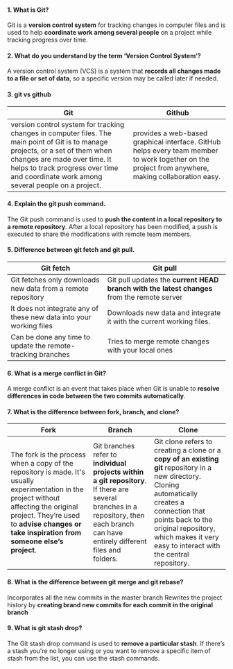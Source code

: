  #### 1. What is Git?
Git is a **version control system** for tracking changes in computer files and is used to help **coordinate work among several people** on a project while tracking progress over time.

#### 2. What do you understand by the term ‘Version Control System’?
A version control system (VCS) is a system that **records all changes made to a file or set of data**, so a specific version may be called later if needed.

#### 3. git vs github
| Git  | Github |
| ------------- | ------------- |
| version control system for tracking changes in computer files. The main point of Git is to manage projects, or a set of them when changes are made over time. It helps to track progress over time and coordinate work among several people on a project.  |  provides a web-based graphical interface. GitHub helps every team member to work together on the project from anywhere, making collaboration easy.  |


#### 4. Explain the git push command.
The Git push command is used to **push the content in a local repository to a remote repository**. After a local repository has been modified, a push is executed to share the modifications with remote team members.

#### 5. Difference between git fetch and git pull.
| Git fetch | Git pull |
| ------------- | ------------- |
| Git fetches only downloads new data from a remote repository | Git pull updates the **current HEAD branch with the latest changes** from the remote server |
| It does not integrate any of these new data into your working files | Downloads new data and integrate it with the current working files. |
| Can be done any time to update the remote-tracking branches | Tries to merge remote changes with your local ones |

#### 6. What is a merge conflict in Git?
A merge conflict is an event that takes place when Git is unable to **resolve differences in code between the two commits automatically**. 

#### 7. What is the difference between fork, branch, and clone?
| Fork | Branch | Clone |
| ------------- | ------------- |------------- |
| The fork is the process when a copy of the repository is made. It's usually experimentation in the project without affecting the original project. They’re used to **advise changes or take inspiration from someone else’s project**. | Git branches refer to **individual projects within a git repository**. If there are several branches in a repository, then each branch can have entirely different files and folders. | Git clone refers to creating a clone or a **copy of an existing git** repository in a new directory. Cloning automatically creates a connection that points back to the original repository, which makes it very easy to interact with the central repository. |

#### 8.  What is the difference between git merge and git rebase?
Incorporates all the new commits in the master branch
Rewrites the project history by **creating brand new commits for each commit in the original branch**

#### 9. What is git stash drop?
The Git stash drop command is used to **remove a particular stash**. If there’s a stash you're no longer using or you want to remove a specific item of stash from the list, you can use the stash commands.


